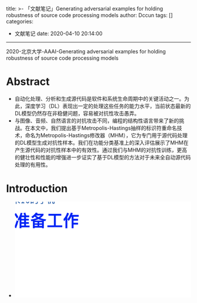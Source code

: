 title: >-
  「文献笔记」Generating adversarial examples for holding robustness of source code
  processing models
author: Dccun
tags: []
categories:
  - 文献笔记
date: 2020-04-10 20:14:00
---
2020-北京大学-AAAI-Generating adversarial examples for holding robustness of source code processing models

<!--more-->

# Abstract
- 自动化处理、分析和生成源代码是软件和系统生命周期中的关键活动之一。为此，深度学习（DL）表现出一定的处理这些任务的能力水平，当前状态最新的DL模型仍然存在非稳健问题，容易被对抗性攻击愚弄。
- 与图像、音频、自然语言的对抗攻击不同，编程的结构性语言带来了新的挑战。在本文中，我们提出基于Metropolis-Hastings抽样的标识符重命名技术，命名为Metropolis-Hastings修改器（MHM），它为专门用于源代码处理的DL模型生成对抗性样本。我们在功能分类基准上的深入评估展示了MHM在产生源代码的对抗性样本中的有效性。通过我们与MHM的对抗性训练，更高的健壮性和性能的增强进一步证实了基于DL模型的方法对于未来全自动源代码处理的有用性。

# Introduction

- ![upload successful](/images/pasted-117.png)



